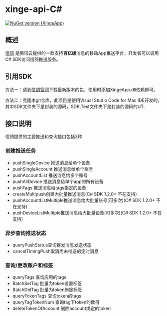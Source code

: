 # xinge-api-C#
[![NuGet version (XingeApp)](https://img.shields.io/nuget/v/XingeApp.svg?style=flat-square)](https://www.nuget.org/packages/XingeApp/)
## 概述
[信鸽](http://xg.qq.com) 是腾讯云提供的一款支持**百亿级**消息的移动App推送平台，开发者可以调用C# SDK访问信鸽推送服务。

## 引用SDK
方法一：请到[信鸽官网](http://xg.qq.com/xg/ctr_index/download)下载最新版本的包，使用时添加XingeApp.dll依赖即可。

方法二：克隆本git仓库，此项目是使用Visual Studio Code for Mac IDE开发的，其中SDK文件夹下是封装的源码，SDK.Test文件夹下是封装的源码的UT.

## 接口说明
信鸽提供的主要推送和查询接口包括3种

### 创建推送任务
- pushSingleDevice 推送消息给单个设备
- pushSingleAccount 推送消息给单个账号
- pushAccountList 推送消息给多个账号
- pushAllDevice 推送消息给单个app的所有设备
- pushTags 推送消息给tags指定的设备
- createMultipush创建大批量推送消息(C# SDK 1.2.0+ 不在支持)
- pushAccountListMultiple推送消息给大批量账号(可多次)(C# SDK 1.2.0+ 不在支持)
- pushDeviceListMultiple推送消息给大批量设备(可多次)(C# SDK 1.2.0+ 不在支持)

### 异步查询推送状态
- queryPushStatus查询群发消息发送状态
- cancelTimingPush取消尚未推送的定时消息

### 查询/更改账户和标签
- queryTags 查询应用的tags
- BatchSetTag 批量为token设置标签
- BatchDelTag 批量为token删除标签
- queryTokenTags 查询token的tags
- queryTagTokenNum 查询tag下token的数目
- deleteTokenOfAccount 删除account绑定的token